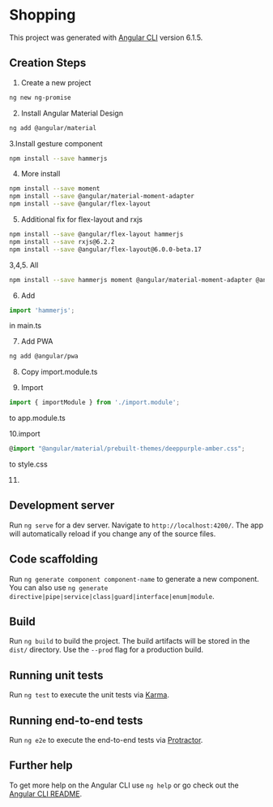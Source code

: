 # Shopping

This project was generated with [Angular CLI](https://github.com/angular/angular-cli) version 6.1.5.


## Creation Steps
1. Create a new project
```bash
ng new ng-promise
```
2. Install Angular Material Design
```bash
ng add @angular/material
```

3.Install gesture component
```bash
npm install --save hammerjs
```

4. More install
```bash
npm install --save moment
npm install --save @angular/material-moment-adapter
npm install --save @angular/flex-layout
```

5. Additional fix for flex-layout and rxjs 
```bash
npm install --save @angular/flex-layout hammerjs
npm install --save rxjs@6.2.2
npm install --save @angular/flex-layout@6.0.0-beta.17
```

3,4,5. All
```bash
npm install --save hammerjs moment @angular/material-moment-adapter @angular/flex-layout@6.0.0-beta.17 rxjs@6.2.2
```

6. Add 
```ts
import 'hammerjs';
```
 in main.ts

7. Add PWA
```bash
ng add @angular/pwa
```
8. Copy import.module.ts

9. Import 
```ts
import { importModule } from './import.module';
```
to app.module.ts

10.import 
```ts
@import "@angular/material/prebuilt-themes/deeppurple-amber.css";
```
to style.css

11.


## Development server

Run `ng serve` for a dev server. Navigate to `http://localhost:4200/`. The app will automatically reload if you change any of the source files.

## Code scaffolding

Run `ng generate component component-name` to generate a new component. You can also use `ng generate directive|pipe|service|class|guard|interface|enum|module`.

## Build

Run `ng build` to build the project. The build artifacts will be stored in the `dist/` directory. Use the `--prod` flag for a production build.

## Running unit tests

Run `ng test` to execute the unit tests via [Karma](https://karma-runner.github.io).

## Running end-to-end tests

Run `ng e2e` to execute the end-to-end tests via [Protractor](http://www.protractortest.org/).

## Further help

To get more help on the Angular CLI use `ng help` or go check out the [Angular CLI README](https://github.com/angular/angular-cli/blob/master/README.md).
